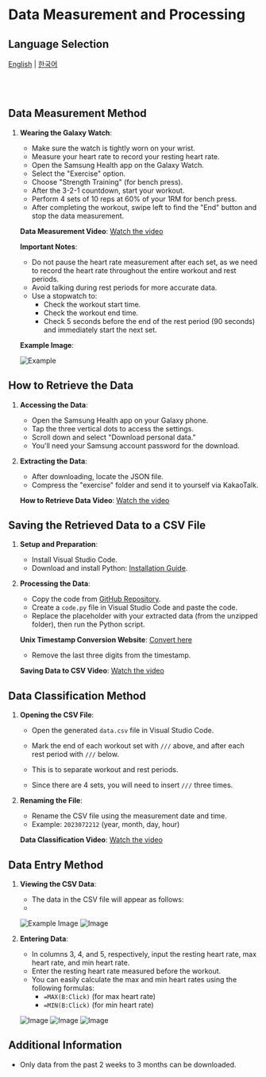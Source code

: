 # Data Measurement and Processing

## Language Selection

[English](README.md) | [한국어](README_KR.md)

<br><br>

## Data Measurement Method

1. **Wearing the Galaxy Watch**:
   - Make sure the watch is tightly worn on your wrist.
   - Measure your heart rate to record your resting heart rate.
   - Open the Samsung Health app on the Galaxy Watch.
   - Select the "Exercise" option.
   - Choose "Strength Training" (for bench press).
   - After the 3-2-1 countdown, start your workout.
   - Perform 4 sets of 10 reps at 60% of your 1RM for bench press.
   - After completing the workout, swipe left to find the "End" button and stop the data measurement.

   **Data Measurement Video**:
   [Watch the video](https://youtube.com/shorts/HP1Lgp2Oono?feature=share)

   **Important Notes**:
   - Do not pause the heart rate measurement after each set, as we need to record the heart rate throughout the entire workout and rest periods.
   - Avoid talking during rest periods for more accurate data.
   - Use a stopwatch to:
     - Check the workout start time.
     - Check the workout end time.
     - Check 5 seconds before the end of the rest period (90 seconds) and immediately start the next set.

   **Example Image**:
   
   ![Example](https://github.com/user-attachments/assets/06a42bee-0920-45f0-82e1-d298a85c20b6)

## How to Retrieve the Data

1. **Accessing the Data**:
   - Open the Samsung Health app on your Galaxy phone.
   - Tap the three vertical dots to access the settings.
   - Scroll down and select "Download personal data."
   - You'll need your Samsung account password for the download.

2. **Extracting the Data**:
   - After downloading, locate the JSON file.
   - Compress the "exercise" folder and send it to yourself via KakaoTalk.

   **How to Retrieve Data Video**:
   [Watch the video](https://youtu.be/mee9Ge_fe1U)

## Saving the Retrieved Data to a CSV File

1. **Setup and Preparation**:
   - Install Visual Studio Code.
   - Download and install Python: [Installation Guide](https://wikidocs.net/187040).

2. **Processing the Data**:
   - Copy the code from [GitHub Repository](https://github.com/PCY00/Inbody_2023/tree/main/data).
   - Create a `code.py` file in Visual Studio Code and paste the code.
   - Replace the placeholder with your extracted data (from the unzipped folder), then run the Python script.

   **Unix Timestamp Conversion Website**:
   [Convert here](https://time.is/ko/Unix%20time%20converter)

   - Remove the last three digits from the timestamp.

   **Saving Data to CSV Video**:
   [Watch the video](https://youtu.be/0HgWgeoy-Hc)

## Data Classification Method

1. **Opening the CSV File**:
   - Open the generated `data.csv` file in Visual Studio Code.
   - Mark the end of each workout set with `///` above, and after each rest period with `///` below.

   - This is to separate workout and rest periods.
   - Since there are 4 sets, you will need to insert `///` three times.

2. **Renaming the File**:
   - Rename the CSV file using the measurement date and time.
   - Example: `2023072212` (year, month, day, hour)

   **Data Classification Video**:
   [Watch the video](https://youtu.be/t_aJSXOJGAk)

## Data Entry Method

1. **Viewing the CSV Data**:
   - The data in the CSV file will appear as follows:
   - 
   ![Example Image](https://github.com/user-attachments/assets/aedc9f23-de15-42e1-8b11-f8ef3f51adfa)
   ![Image](https://github.com/user-attachments/assets/627a8cd5-6662-43a5-91c5-432f4d6b47a2)

2. **Entering Data**:
   - In columns 3, 4, and 5, respectively, input the resting heart rate, max heart rate, and min heart rate.
   - Enter the resting heart rate measured before the workout.
   - You can easily calculate the max and min heart rates using the following formulas:
     - `=MAX(B:Click)` (for max heart rate)
     - `=MIN(B:Click)` (for min heart rate)

   ![Image](https://github.com/user-attachments/assets/6f9088a1-a48a-4bca-bffd-36cd18d1db2b)
   ![Image](https://github.com/user-attachments/assets/f2d87415-0f18-4ef9-a022-28953f0d6e06)
   ![Image](https://github.com/user-attachments/assets/4cc53e2f-037b-4067-84a2-b03b8764d957)

## Additional Information

- Only data from the past 2 weeks to 3 months can be downloaded.
